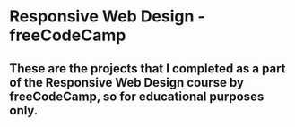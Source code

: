 # Responsive Web Design - freeCodeCamp
## These are the projects that I completed as a part of the Responsive Web Design course by freeCodeCamp, so for educational purposes only. 
